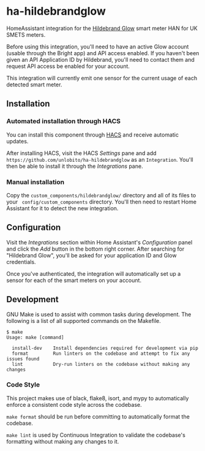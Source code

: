 # ha-hildebrandglow
HomeAssistant integration for the [Hildebrand Glow](https://www.hildebrand.co.uk/our-products/) smart meter HAN for UK SMETS meters.

Before using this integration, you'll need to have an active Glow account (usable through the Bright app) and API access enabled. If you haven't been given an API Application ID by Hildebrand, you'll need to contact them and request API access be enabled for your account.

This integration will currently emit one sensor for the current usage of each detected smart meter.

## Installation
### Automated installation through HACS
You can install this component through [HACS](https://hacs.xyz/) and receive automatic updates.

After installing HACS, visit the HACS _Settings_ pane and add `https://github.com/unlobito/ha-hildebrandglow` as an `Integration`. You'll then be able to install it through the _Integrations_ pane.

### Manual installation
Copy the `custom_components/hildebrandglow/` directory and all of its files to your ` config/custom_components` directory. You'll then need to restart Home Assistant for it to detect the new integration.

## Configuration
Visit the _Integrations_ section within Home Assistant's _Configuration_ panel and click the _Add_ button in the bottom right corner. After searching for "Hildebrand Glow", you'll be asked for your application ID and Glow credentials.

Once you've authenticated, the integration will automatically set up a sensor for each of the smart meters on your account.

## Development
GNU Make is used to assist with common tasks during development. The following
is a list of all supported commands on the Makefile.

```
$ make
Usage: make [command]

  install-dev    Install dependencies required for development via pip
  format         Run linters on the codebase and attempt to fix any issues found
  lint           Dry-run linters on the codebase without making any changes
```

### Code Style
This project makes use of black, flake8, isort, and mypy to automatically enforce
a consistent code style across the codebase. 

`make format` should be run before committing to automatically format the
codebase.

`make lint` is used by Continuous Integration to validate the codebase's
formatting without making any changes to it.
